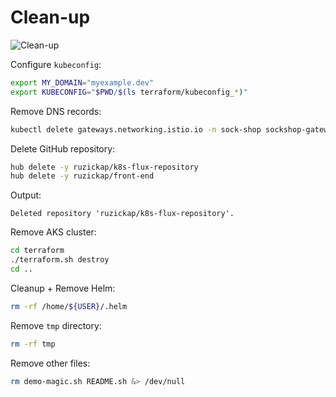 # Clean-up

![Clean-up](https://raw.githubusercontent.com/aws-samples/eks-workshop/65b766c494a5b4f5420b2912d8373c4957163541/static/images/cleanup.svg?sanitize=true
"Clean-up")

Configure `kubeconfig`:

```bash
export MY_DOMAIN="myexample.dev"
export KUBECONFIG="$PWD/$(ls terraform/kubeconfig_*)"
```

Remove DNS records:

```bash
kubectl delete gateways.networking.istio.io -n sock-shop sockshop-gateway
```

Delete GitHub repository:

```bash
hub delete -y ruzickap/k8s-flux-repository
hub delete -y ruzickap/front-end
```

Output:

```text
Deleted repository 'ruzickap/k8s-flux-repository'.
```

Remove AKS cluster:

```bash
cd terraform
./terraform.sh destroy
cd ..
```

Cleanup + Remove Helm:

```bash
rm -rf /home/${USER}/.helm
```

Remove `tmp` directory:

```bash
rm -rf tmp
```

Remove other files:

```bash
rm demo-magic.sh README.sh &> /dev/null
```
